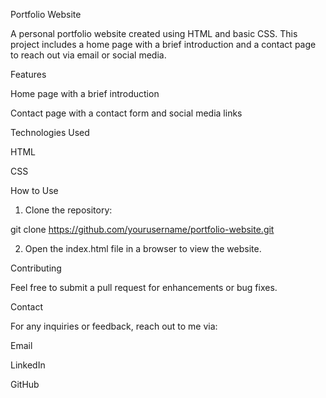 Portfolio Website

A personal portfolio website created using HTML and basic CSS. This project includes a home page with a brief introduction and a contact page to reach out via email or social media.

Features

Home page with a brief introduction

Contact page with a contact form and social media links


Technologies Used

HTML

CSS


How to Use

1. Clone the repository:

git clone https://github.com/yourusername/portfolio-website.git


2. Open the index.html file in a browser to view the website.



Contributing

Feel free to submit a pull request for enhancements or bug fixes.

Contact

For any inquiries or feedback, reach out to me via:

Email

LinkedIn

GitHub
